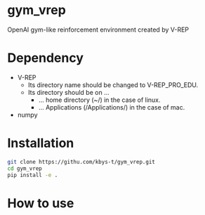 # gym_vrep

OpenAI gym-like reinforcement environment created by V-REP

# Dependency

* V-REP
    * Its directory name should be changed to V-REP_PRO_EDU.
    * Its directory should be on ...
        * ... home directory (~/) in the case of linux.
        * ... Applications (/Applications/) in the case of mac.
* numpy

# Installation

```bash
git clone https://githu.com/kbys-t/gym_vrep.git
cd gym_vrep
pip install -e .
```

# How to use
